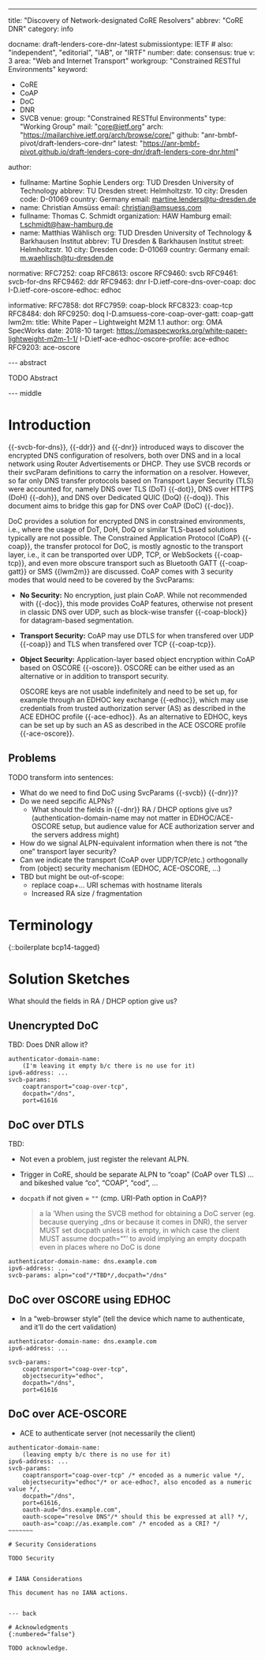 ---
title: "Discovery of Network-designated CoRE Resolvers"
abbrev: "CoRE DNR"
category: info

docname: draft-lenders-core-dnr-latest
submissiontype: IETF  # also: "independent", "editorial", "IAB", or "IRTF"
number:
date:
consensus: true
v: 3
area: "Web and Internet Transport"
workgroup: "Constrained RESTful Environments"
keyword:
 - CoRE
 - CoAP
 - DoC
 - DNR
 - SVCB
venue:
  group: "Constrained RESTful Environments"
  type: "Working Group"
  mail: "core@ietf.org"
  arch: "https://mailarchive.ietf.org/arch/browse/core/"
  github: "anr-bmbf-pivot/draft-lenders-core-dnr"
  latest: "https://anr-bmbf-pivot.github.io/draft-lenders-core-dnr/draft-lenders-core-dnr.html"

author:
 -  fullname: Martine Sophie Lenders
    org: TUD Dresden University of Technology
    abbrev: TU Dresden
    street: Helmholtzstr. 10
    city: Dresden
    code: D-01069
    country: Germany
    email: martine.lenders@tu-dresden.de
 -  name: Christian Amsüss
    email: christian@amsuess.com
 -  fullname: Thomas C. Schmidt
    organization: HAW Hamburg
    email: t.schmidt@haw-hamburg.de
 -  name: Matthias Wählisch
    org: TUD Dresden University of Technology & Barkhausen Institut
    abbrev: TU Dresden & Barkhausen Institut
    street: Helmholtzstr. 10
    city: Dresden
    code: D-01069
    country: Germany
    email: m.waehlisch@tu-dresden.de

normative:
  RFC7252: coap
  RFC8613: oscore
  RFC9460: svcb
  RFC9461: svcb-for-dns
  RFC9462: ddr
  RFC9463: dnr
  I-D.ietf-core-dns-over-coap: doc
  I-D.ietf-core-oscore-edhoc: edhoc

informative:
  RFC7858: dot
  RFC7959: coap-block
  RFC8323: coap-tcp
  RFC8484: doh
  RFC9250: doq
  I-D.amsuess-core-coap-over-gatt: coap-gatt
  lwm2m:
    title: White Paper – Lightweight M2M 1.1
    author:
      org: OMA SpecWorks
    date: 2018-10
    target: https://omaspecworks.org/white-paper-lightweight-m2m-1-1/
  I-D.ietf-ace-edhoc-oscore-profile: ace-edhoc
  RFC9203: ace-oscore

--- abstract

TODO Abstract


--- middle

# Introduction

{{-svcb-for-dns}}, {{-ddr}} and {{-dnr}} introduced ways to discover the encrypted DNS configuration
of resolvers, both over DNS and in a local network using Router Advertisements or DHCP.
They use SVCB records or their svcParam definitions to carry the information on a resolver.
However, so far only DNS transfer protocols based on Transport Layer Security (TLS) were accounted
for, namely DNS over TLS (DoT) {{-dot}}, DNS over HTTPS (DoH) {{-doh}}, and DNS over Dedicated QUIC
(DoQ) {{-doq}}. This document aims to bridge this gap for DNS over CoAP (DoC) {{-doc}}.

DoC provides a solution for encrypted DNS in constrained environments, i.e., where the usage of DoT,
DoH, DoQ or similar TLS-based solutions typically are not possible.
The Constrained Application Protocol (CoAP) {{-coap}}, the transfer protocol for DoC, is mostly
agnostic to the transport layer, i.e., it can be transported over UDP, TCP, or WebSockets
{{-coap-tcp}}, and even more obscure transport such as Bluetooth GATT {{-coap-gatt}} or SMS
{{lwm2m}} are discussed.
CoAP comes with 3 security modes that would need to be covered by the SvcParams:

- **No Security:** No encryption, just plain CoAP. While not recommended with {{-doc}}, this mode
  provides CoAP features, otherwise not present in classic DNS over UDP, such as
  block-wise transfer {{-coap-block}} for datagram-based segmentation.
- **Transport Security:** CoAP may use DTLS for when transfered over UDP {{-coap}} and TLS when
  transfered over TCP {{-coap-tcp}}.
- **Object Security:** Application-layer based object encryption within CoAP based on OSCORE
  {{-oscore}}. OSCORE can be either used as an alternative or in addition to transport security.

  OSCORE keys are not usable indefinitely and need to be set up,
  for example through an EDHOC key exchange {{-edhoc}},
  which may use credentials from trusted authorization server (AS)
  as described in the ACE EDHOC profile {{-ace-edhoc}}.
  As an alternative to EDHOC,
  keys can be set up by such an AS as described in the ACE OSCORE profile {{-ace-oscore}}.

## Problems

TODO transform into sentences:

- What do we need to find DoC using SvcParams {{-svcb}} {{-dnr}}?
- Do we need sepcific ALPNs?
    - What should the fields in {{-dnr}} RA / DHCP options give us?
      (authentication-domain-name may not matter in EDHOC/ACE-OSCORE setup, but audience value for
      ACE authorization server and the servers address might)
- How do we signal ALPN-equivalent information when there is not “the one” transport layer security?
- Can we indicate the transport (CoAP over UDP/TCP/etc.) orthogonally from (object) security mechanism (EDHOC, ACE-OSCORE, ...)
- TBD but might be out-of-scope:
    - replace coap+... URI schemas with hostname literals
    - Increased RA size / fragmentation

# Terminology

{::boilerplate bcp14-tagged}

# Solution Sketches

What should the fields in RA / DHCP option give us?

## Unencrypted DoC
TBD: Does DNR allow it?

~~~~~~~~
authenticator-domain-name:
    (I'm leaving it empty b/c there is no use for it)
ipv6-address: ...
svcb-params:
    coaptransport="coap-over-tcp",
    docpath="/dns",
    port=61616
~~~~~~~~

## DoC over DTLS
TBD:

- Not even a problem, just register the relevant ALPN.
- Trigger in CoRE, should be separate ALPN to “coap” (CoAP over TLS) ... and bikeshed value “co”, “COAP”, “cod”, ...
- `docpath` if not given = `""` (cmp. URI-Path option in CoAP)?

  > a la ‘When using the SVCB method for obtaining a DoC server (eg. because querying _dns or
  > because it comes in DNR), the server MUST set docpath unless it is empty, in which case the
  > client MUST assume docpath=“”’ to avoid implying an empty docpath even in places where no DoC is
  > done

~~~~~~~~
authenticator-domain-name: dns.example.com
ipv6-address: ...
svcb-params: alpn="cod"/*TBD*/,docpath="/dns"
~~~~~~~~


## DoC over OSCORE using EDHOC
- In a “web-browser style” (tell the device which name to authenticate, and it’ll do the cert
  validation)

~~~~~~~~
authenticator-domain-name: dns.example.com
ipv6-address: ...

svcb-params:
    coaptransport="coap-over-tcp",
    objectsecurity="edhoc",
    docpath="/dns",
    port=61616
~~~~~~~~

## DoC over ACE-OSCORE
- ACE to authenticate server (not necessarily the client)

~~~~~~~~
authenticator-domain-name:
    (leaving empty b/c there is no use for it)
ipv6-address: ...
svcb-params:
    coaptransport="coap-over-tcp" /* encoded as a numeric value */,
    objectsecurity="edhoc"/* or ace-edhoc?, also encoded as a numeric value */,
    docpath="/dns",
    port=61616,
    oauth-aud="dns.example.com",
    oauth-scope="resolve DNS"/* should this be expressed at all? */,
    oauth-as="coap://as.example.com" /* encoded as a CRI? */
~~~~~~~

# Security Considerations

TODO Security


# IANA Considerations

This document has no IANA actions.


--- back

# Acknowledgments
{:numbered="false"}

TODO acknowledge.

